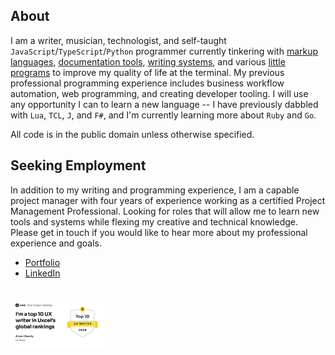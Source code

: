 ## About

I am a writer, musician, technologist, and self-taught `JavaScript`/`TypeScript`/`Python` programmer currently tinkering with [markup languages](https://github.com/unforswearing/todo_markup.js), [documentation tools](https://github.com/unforswearing/xdoc), [writing systems](https://github.com/unforswearing/poyml), and various [little programs](https://github.com/unforswearing/aliaser) to improve my quality of life at the terminal. My previous professional programming experience includes business workflow automation, web programming, and creating developer tooling. I will use any opportunity I can to learn a new language -- I have previously dabbled with `Lua`, `TCL`, `J`, and `F#`, and I'm currently learning more about `Ruby` and `Go`.

All code is in the public domain unless otherwise specified.

## Seeking Employment

In addition to my writing and programming experience, I am a capable project manager with four years of experience working as a certified Project Management Professional. Looking for roles that will allow me to learn new tools and systems while flexing my creative and technical knowledge. Please get in touch if you would like to hear more about my professional experience and goals.

- [Portfolio](https://unforswearing.com)
- [LinkedIn](https://linkedin.com/in/alvin-charity)

<br />

<img src="uxcel2024.png" width="30%" />
